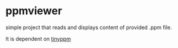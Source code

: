 ppmviewer
=========

simple project that reads and displays content of provided .ppm file.

It is dependent on [tinyppm](https://github.com/MaciekTalaska/tinyppm)
